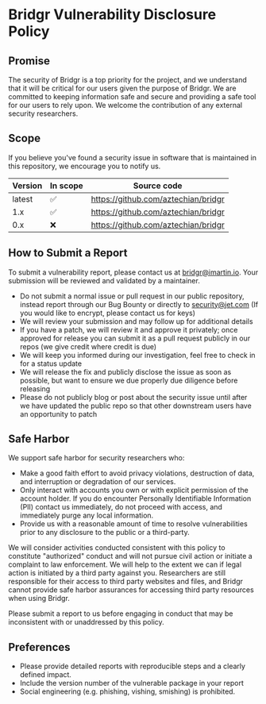 # Bridgr Vulnerability Disclosure Policy

## Promise

The security of Bridgr is a top priority for the project, and we understand that it will be critical for our users given the purpose of Bridgr. We are committed to keeping information safe and secure and providing a safe tool for our users to rely upon. We welcome the contribution of any external security researchers.

## Scope

If you believe you've found a security issue in software that is maintained in this repository, we encourage you to notify us.

| Version | In scope | Source code                         |
| ------- | -------- | ----------------------------------- |
| latest  | ✅       | https://github.com/aztechian/bridgr |
| 1.x     | ✅       | https://github.com/aztechian/bridgr |
| 0.x     | ❌       | https://github.com/aztechian/bridgr |

## How to Submit a Report

To submit a vulnerability report, please contact us at bridgr@imartin.io. Your submission will be reviewed and validated by a maintainer.

- Do not submit a normal issue or pull request in our public repository, instead report through our Bug Bounty or directly to security@jet.com (If you would like to encrypt, please contact us for keys)
- We will review your submission and may follow up for additional details
- If you have a patch, we will review it and approve it privately; once approved for release you can submit it as a pull request publicly in our repos (we give credit where credit is due)
- We will keep you informed during our investigation, feel free to check in for a status update
- We will release the fix and publicly disclose the issue as soon as possible, but want to ensure we due properly due diligence before releasing
- Please do not publicly blog or post about the security issue until after we have updated the public repo so that other downstream users have an opportunity to patch

## Safe Harbor

We support safe harbor for security researchers who:

- Make a good faith effort to avoid privacy violations, destruction of data, and interruption or degradation of our services.
- Only interact with accounts you own or with explicit permission of the account holder. If you do encounter Personally Identifiable Information (PII) contact us immediately, do not proceed with access, and immediately purge any local information.
- Provide us with a reasonable amount of time to resolve vulnerabilities prior to any disclosure to the public or a third-party.

We will consider activities conducted consistent with this policy to constitute "authorized" conduct and will not pursue civil action or initiate a complaint to law enforcement. We will help to the extent we can if legal action is initiated by a third party against you. Researchers are still responsible for their access to third party websites and files, and Bridgr cannot provide safe harbor assurances for accessing third party resources when using Bridgr.

Please submit a report to us before engaging in conduct that may be inconsistent with or unaddressed by this policy.

## Preferences

- Please provide detailed reports with reproducible steps and a clearly defined impact.
- Include the version number of the vulnerable package in your report
- Social engineering (e.g. phishing, vishing, smishing) is prohibited.
